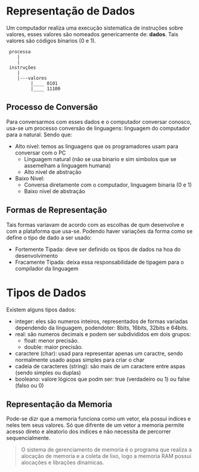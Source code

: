 # Representação de Dados
Um computador realiza uma execução sistematica de instruções sobre valores, esses valores são nomeados genericamente de:  **dados**. Tais valores são códigos bínarios (0 e 1).
```
 processa
    |
    |
 instruções
    |
    |---valores
         |____ 0101
         |____ 11100
```
 
## Processo de Conversão
Para conversarmos com esses dados e o computador conversar conosco, usa-se um processo conversão de linguagens: linguagem do computador para a natural.
Sendo que:
- Alto nivel: temos as linguagens que os programadores usam para conversar com o PC
    - Linguagem natural (não se usa binario e sim simbolos que se assemelham a linguagem humana)
    - Alto nivel de abstração  
- Baixo Nivel:
    - Conversa diretamente com o computador, linguagem binaria (0 e 1)
    - Baixo nivel de abstração

## Formas de Representação 
Tais formas variavam de acordo com as escolhas de qum desenvolve e com a plataforma que usa-se.
Podendo haver variações da forma como se define o tipo de dado a ser usado:
- Fortemente Tipada: deve ser definido os tipos de dados na hoa do desenvolvimento
- Fracamente Tipada: deixa essa responsabilidade de tipagem para o compilador da linguagem

# Tipos de Dados 
Existem alguns tipos dados:
- integer: eles são numeros inteiros, representados de formas variadas dependendo da linguagem, podendoter: 8bits, 16bits, 32bits e 64bits.
- real: são numeros decimais e podem ser subdivididos em dois grupos:
    - float: menor precisão. 
    - double: maior precisão.
- caractere (char): usad para representar apenas um caractre, sendo normalmente usado aspas simples para criar o char
- cadeia de caracteres (string): são mais de um caractere entre aspas (sendo simples ou duplas)
- booleano: valore lógicos que podm ser: true (verdadeiro ou 1) ou false (falso ou 0)

## Representação da Memoria
Pode-se dizr que a memoria funciona como um vetor, ela possui indices e neles tem seus valores. Só que difrente de um vetor a memoria permite acesso direto e aleatorio dos indices e não necessita de percorrer sequencialmente.

> O sistema de gerenciamento de memoria é o programa que realiza a alocação de memoria e a coleta de lixo, logo a memoria RAM possui alocações e librações dinamicas.